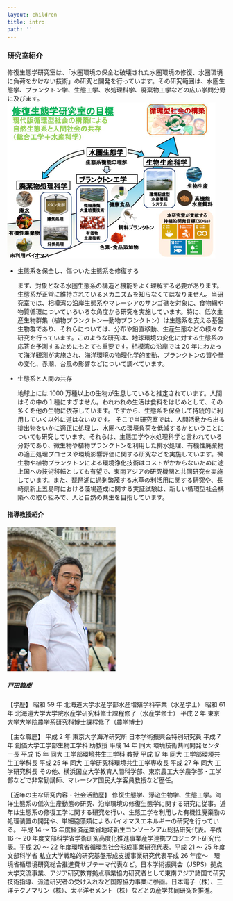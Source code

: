 ```yaml
---
layout: children
title: intro
path: ''
---
```


### 研究室紹介

修復生態学研究室は、「水圏環境の保全と破壊された水圏環境の修復、水圏環境に負荷をかけない技術」の研究と開発を行っています。その研究範囲は、水圏生態学、プランクトン学、生態工学、水処理科学、廃棄物工学などの広い学問分野に及びます。
![image](assets/images/LREGOAL.jpg)

- 生態系を保全し、傷ついた生態系を修復する

  まず、対象となる水圏生態系の構造と機能をよく理解する必要があります。生態系が正常に維持されているメカニズムを知らなくてはなりません。当研究室では、相模湾の沿岸生態系やマレーシアのサンゴ礁を対象に、食物網や物質循環についていろいろな角度から研究を実施しています。特に、低次生産生物群集（植物プランクトン―動物プランクトン）は生態系を支える基盤生物群であり、それらについては、分布や鉛直移動、生産生態などの様々な研究を行っています。このような研究は、地球環境の変化に対する生態系の応答を予測するためにもとても重要です。相模湾の沿岸では 20 年にわたって海洋観測が実施され、海洋環境の物理化学的変動、プランクトンの質や量の変化、赤潮、台風の影響などについて調べています。

- 生態系と人間の共存

  地球上には 1000 万種以上の生物が生息していると推定されています。人間はその中の１種にすぎません。われわれの生活は食料をはじめとして、その多くを他の生物に依存しています。ですから、生態系を保全して持続的に利用していく以外に道はないのです。
  そこで当研究室では、人間活動から出る排出物をいかに適正に処理し、水圏への環境負荷を低減するかということについても研究しています。それらは、生態工学や水処理科学と言われている分野であり、微生物や植物プランクトンを利用した排水処理、有機性廃棄物の適正処理プロセスや環境影響評価に関する研究などを実施しています。微生物や植物プランクトンによる環境浄化技術はコストがかからないために途上国への技術移転としても有望で、東南アジアの研究機関と共同研究を実施しています。また、琵琶湖に過剰繁茂する水草の利活用に関する研究や、長崎県新上五島町における藻場造成に関する実証試験は、新しい循環型社会構築への取り組みで、人と自然の共生を目指しています。

#### 指導教授紹介

![戸田龍樹](assets/images/members/toda_profile.jpg)

##### 戸田龍樹

【学歴】
昭和 59 年 北海道大学水産学部水産増殖学科卒業（水産学士）
昭和 61 年 北海道大学大学院水産学研究科修士課程修了（水産学修士）
平成 2 年 東京大学大学院農学系研究科博士課程修了（農学博士）

【主な職歴】
平成 2 年 東京大学海洋研究所 日本学術振興会特別研究員
平成 7 年 創価大学工学部生物工学科 助教授
平成 14 年 同大 環境技術共同開発センター長
平成 15 年 同大 工学部環境共生工学科 教授
平成 17 年 同大 工学部環境共生工学科長
平成 25 年 同大 工学研究科環境共生工学専攻長
平成 27 年 同大 工学研究科長
その他、横浜国立大学教育人間科学部、東京農工大学農学部・工学部などで非常勤講師、マレーシア国民大学客員教授など歴任。

【近年の主な研究内容・社会活動歴】
修復生態学、浮遊生物学、生態工学。海洋生態系の低次生産動態の研究、沿岸環境の修復生態学に関する研究に従事。近年は生態系の修復工学に関する研究を行い、生態工学を利用した有機性廃棄物の処理装置の開発や、単細胞藻類によるバイオマスエネルギーの研究を行っている。
平成 14 ～ 15 年度経済産業省地域新生コンソーシアム総括研究代表。平成 16 ～ 20
年度文部科学省学術研究高度化推進事業産学連携プロジェクト研究代表。平成 20 ～ 22
年度環境省循環型社会形成事業研究代表。平成 21 ～ 25 年度文部科学省
私立大学戦略的研究基盤形成支援事業研究代表平成 26 年度～　環境省循環境研究総合推進費サブテーマ代表など。日本学術振興会（JSPS）拠点大学交流事業、アジア研究教育拠点事業協力研究者として東南アジア諸国で研究技術指導、派遣研究者の受け入れなど国際協力事業に参画。日本電子（株）、三洋テクノマリン（株）、太平洋セメント（株）などとの産学共同研究を推進。
